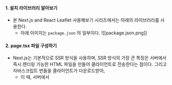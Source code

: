 
#### 1. 설치 라이브러리 알아보기

- 본 Next.js and React Leaflet 사용해보기 시리즈에서는 아래의 라이브러리를 사용한다.
	- 아래 이미지는 `package.json` 의 일부이다.
![[package.json.png]]


#### 2. page.tsx 파일 구성하기

- Next.js는 기본적으로 SSR 방식을 사용하며, SSR 방식의 가장 큰 특징은 서버에서 즉시 렌더링 가능한 HTML 파일을 만들어 클라이언트로 전송한다는 점이다. 그리고 자바스크립트 번들을 클라이언트가 다운로드받아, 
	- 이 때, 서버에서 
